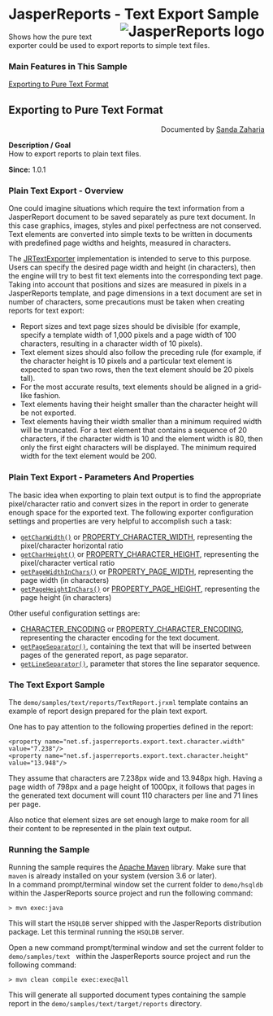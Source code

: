
# JasperReports - Text Export Sample <img src="https://jasperreports.sourceforge.net/resources/jasperreports.svg" alt="JasperReports logo" align="right"/>

Shows how the pure text exporter could be used to export reports to simple text files.

### Main Features in This Sample

[Exporting to Pure Text Format](#textexport)

## <a name='textexport'>Exporting</a> to Pure Text Format
<div align="right">Documented by <a href='mailto:shertage@users.sourceforge.net'>Sanda Zaharia</a></div>

**Description / Goal**\
How to export reports to plain text files.

**Since:** 1.0.1

### Plain Text Export - Overview

One could imagine situations which require the text information from a JasperReport document to be saved separately as pure text document. In this case graphics, images, styles and pixel perfectness are not conserved. Text elements are converted into simple texts to be written in documents with predefined page widths and heights, measured in characters.

The [JRTextExporter](https://jasperreports.sourceforge.net/api/net/sf/jasperreports/engine/export/JRTextExporter.html) implementation is intended to serve to this purpose. Users can specify the desired page width and height (in characters), then the engine will try to best fit text elements into the corresponding text page. Taking into account that positions and sizes are measured in pixels in a JasperReports template, and page dimensions in a text document are set in number of characters, some precautions must be taken when creating reports for text export:

- Report sizes and text page sizes should be divisible (for example, specify a template width of 1,000 pixels and a page width of 100 characters, resulting in a character width of 10 pixels).
- Text element sizes should also follow the preceding rule (for example, if the character height is 10 pixels and a particular text element is expected to span two rows, then the text element should be 20 pixels tall).
- For the most accurate results, text elements should be aligned in a grid-like fashion.
- Text elements having their height smaller than the character height will be not exported.
- Text elements having their width smaller than a minimum required width will be truncated. For a text element that contains a sequence of 20 characters, if the character width is 10 and the element width is 80, then only the first eight characters will be displayed. The minimum required width for the text element would be 200.

### Plain Text Export - Parameters And Properties

The basic idea when exporting to plain text output is to find the appropriate pixel/character ratio and convert sizes in the report in order to generate enough space for the exported text.
The following exporter configuration settings and properties are very helpful to accomplish such a task:

- [`getCharWidth()`](https://jasperreports.sourceforge.net/api/net/sf/jasperreports/export/TextReportConfiguration.html#getCharWidth()) or [PROPERTY_CHARACTER_WIDTH](https://jasperreports.sourceforge.net/api/net/sf/jasperreports/export/TextReportConfiguration.html#PROPERTY_CHARACTER_WIDTH), representing the pixel/character horizontal ratio
- [`getCharHeight()`](https://jasperreports.sourceforge.net/api/net/sf/jasperreports/export/TextReportConfiguration.html#getCharHeight()) or [PROPERTY_CHARACTER_HEIGHT](https://jasperreports.sourceforge.net/api/net/sf/jasperreports/export/TextReportConfiguration.html#PROPERTY_CHARACTER_HEIGHT), representing the pixel/character vertical ratio
- [`getPageWidthInChars()`](https://jasperreports.sourceforge.net/api/net/sf/jasperreports/export/TextReportConfiguration.html#getPageWidthInChars()) or [PROPERTY_PAGE_WIDTH](https://jasperreports.sourceforge.net/api/net/sf/jasperreports/export/TextReportConfiguration.html#PROPERTY_PAGE_WIDTH), representing the page width (in characters)
- [`getPageHeightInChars()`](https://jasperreports.sourceforge.net/api/net/sf/jasperreports/export/TextReportConfiguration.html#getPageHeightInChars()) or [PROPERTY_PAGE_HEIGHT](https://jasperreports.sourceforge.net/api/net/sf/jasperreports/export/TextReportConfiguration.html#PROPERTY_PAGE_HEIGHT), representing the page height (in characters)

Other useful configuration settings are:

- [CHARACTER_ENCODING](https://jasperreports.sourceforge.net/api/net/sf/jasperreports/export/WriterExporterOutput.html#CHARACTER_ENCODING) or [PROPERTY_CHARACTER_ENCODING](https://jasperreports.sourceforge.net/api/net/sf/jasperreports/export/WriterExporterOutput.html#PROPERTY_CHARACTER_ENCODING), representing the character encoding for the text document.
- [`getPageSeparator()`](https://jasperreports.sourceforge.net/api/net/sf/jasperreports/export/TextExporterConfiguration.html#getPageSeparator()), containing the text that will be inserted between pages of the generated report, as page separator.
- [`getLineSeparator()`](https://jasperreports.sourceforge.net/api/net/sf/jasperreports/export/TextExporterConfiguration.html#getLineSeparator()), parameter that stores the line separator sequence.

### The Text Export Sample

The `demo/samples/text/reports/TextReport.jrxml` template contains an example of report design prepared for the plain text export.

One has to pay attention to the following properties defined in the report:

```
<property name="net.sf.jasperreports.export.text.character.width" value="7.238"/>
<property name="net.sf.jasperreports.export.text.character.height" value="13.948"/>
```

They assume that characters are 7.238px wide and 13.948px high. Having a page width of 798px and a page height of 1000px, it follows that pages in the generated text document will count 110 characters per line and 71 lines per page.

Also notice that element sizes are set enough large to make room for all their content to be represented in the plain text output.

### Running the Sample

Running the sample requires the [Apache Maven](https://maven.apache.org) library. Make sure that `maven` is already installed on your system (version 3.6 or later).\
In a command prompt/terminal window set the current folder to `demo/hsqldb` within the JasperReports source project and run the following command:

```
> mvn exec:java
```

This will start the `HSQLDB` server shipped with the JasperReports distribution package. Let this terminal running the `HSQLDB` server.

Open a new command prompt/terminal window and set the current folder to `demo/samples/text ` within the JasperReports source project and run the following command:

```
> mvn clean compile exec:exec@all
```

This will generate all supported document types containing the sample report in the `demo/samples/text/target/reports` directory.
